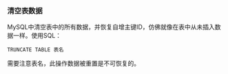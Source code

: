 ### 清空表数据

MySQL中清空表中的所有数据，并恢复自增主键ID，仿佛就像在表中从未插入数据一样。使用SQL：

```
TRUNCATE TABLE 表名
```

需要注意表名，此操作数据被重置是不可恢复的。
